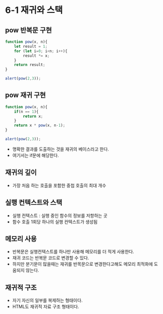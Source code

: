 # 6-1 재귀와 스택
## pow 반복문 구현
```javascript
function pow(x, n){
    let result = 1;
    for (let i=0; i<n; i++){
        result *= x;
    }
    return result;
}

alert(pow(2,3));
```
## pow 재귀 구현
```javascript
function pow(x, n){
    if(n == 1){
        return x;
    }
    return x * pow(x, n-1);
}

alert(pow(2,3));
```
- 명확한 결과를 도출하는 것을 재귀의 베이스라고 한다.
- 여기서는 if문에 해당한다.

## 재귀의 깊이
- 가장 처음 하는 호출을 포함한 중첩 호출의 최대 개수

## 실행 컨텍스트와 스택
- 실행 컨텍스트 : 실행 중인 함수의 정보를 저항하는 곳
- 함수 호출 1회당 하나의 실행 컨텍스트가 생성됨

## 메모리 사용
- 반복문은 실행컨텍스트를 하나만 사용해 메모리를 더 적게 사용한다.
- 재귀 코드는 반복문 코드로 변경할 수 있다.
- 하지만 분기문이 많을때는 재귀를 반목문으로 변경한다고해도 메모리 최적화에 도움되지 않는다.

## 재귀적 구조
- 자기 자신의 일부를 복제하는 형태이다.
- HTML도 재귀적 자료 구조 형태이다.
